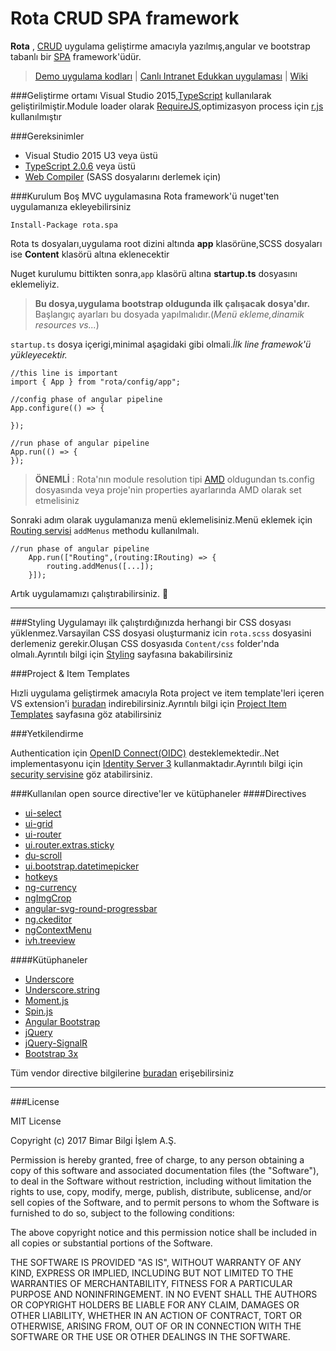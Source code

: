 Rota CRUD SPA framework
=======
**Rota** , [CRUD](https://en.wikipedia.org/wiki/Create,_read,_update_and_delete) uygulama geliştirme amacıyla yazılmış,angular ve bootstrap tabanlı bir [SPA](https://en.wikipedia.org/wiki/Single-page_application) framework'üdür. 

> [Demo uygulama kodları](https://github.com/BimarBilgiIslem/rota-spa-demo) |  [Canlı Intranet Edukkan uygulaması](http://edukkan.bimar.com) | [Wiki](https://github.com/BimarBilgiIslem/rota-spa/wiki) 

###Geliştirme ortamı 
Visual Studio 2015,[TypeScript](http://www.typescriptlang.org/) kullanılarak geliştirilmiştir.Module loader olarak [RequireJS](requirejs.org),optimizasyon process için [r.js](http://requirejs.org/docs/optimization.html) kullanılmıştır

###Gereksinimler

 - Visual Studio 2015 U3 veya üstü
 - [TypeScript 2.0.6](http://download.microsoft.com/download/6/D/8/6D8381B0-03C1-4BD2-AE65-30FF0A4C62DA/TS2.0.6-TS-release20-nightly-20161015.1/TypeScript_Dev14Full.exe) veya üstü
 - [Web Compiler](https://marketplace.visualstudio.com/items?itemName=MadsKristensen.WebCompiler) (SASS dosyalarını derlemek için)

###Kurulum
Boş MVC uygulamasına Rota framework'ü nuget'ten uygulamanıza ekleyebilirsiniz

    Install-Package rota.spa

Rota ts dosyaları,uygulama root dizini altında **app** klasörüne,SCSS dosyaları ise **Content** klasörü altına eklenecektir

Nuget kurulumu bittikten sonra,`app` klasörü altına **startup.ts** dosyasını eklemeliyiz.

> **Bu dosya,uygulama bootstrap oldugunda ilk çalışacak dosya'dır.** Başlangıç ayarları bu dosyada yapılmalıdır.(*Menü ekleme,dinamik resources vs...*)

`startup.ts` dosya içerigi,minimal aşagidaki gibi olmali.*İlk line framewok'ü yükleyecektir.*

    //this line is important
    import { App } from "rota/config/app";
    
    //config phase of angular pipeline
    App.configure(() => {
    
    });
    
    //run phase of angular pipeline
    App.run(() => {
    });

> **ÖNEMLİ** :  Rota'nın module resolution tipi [AMD](https://en.wikipedia.org/wiki/Asynchronous_module_definition) oldugundan ts.config dosyasında veya proje'nin properties ayarlarında AMD olarak set etmelisiniz

Sonraki adım olarak uygulamanıza menü eklemelisiniz.Menü eklemek için [Routing servisi](https://github.com/BimarBilgiIslem/rota-spa/wiki/Service%27ler#routing) `addMenus` methodu kullanılmalı.

    //run phase of angular pipeline
        App.run(["Routing",(routing:IRouting) => {
	        routing.addMenus([...]);
        }]);

Artık uygulamamızı çalıştırabilirsiniz. :rocket:


----------
###Styling
Uygulamayı ilk çalıştırdığınızda herhangi bir CSS dosyası yüklenmez.Varsayilan CSS dosyasi oluşturmaniz icin `rota.scss` dosyasini derlemeniz gerekir.Oluşan CSS dosyasıda `Content/css` folder'nda olmalı.Ayrıntılı bilgi için [Styling](https://github.com/BimarBilgiIslem/rota-spa/wiki/Styling) sayfasına bakabilirsiniz


###Project & Item Templates

Hızli uygulama geliştirmek amacıyla Rota project ve item template'leri içeren VS extension'i [buradan](https://github.com/BimarBilgiIslem/rota-spa/blob/master/rota-tmpl.vsix) indirebilirsiniz.Ayrıntılı bilgi için [Project Item Templates](https://github.com/BimarBilgiIslem/rota-spa/wiki/Project-Item-Templates) sayfasına göz atabilirsiniz

###Yetkilendirme

Authentication için [OpenID Connect(OIDC)](http://openid.net/) desteklemektedir..Net implementasyonu için [Identity Server 3](https://github.com/IdentityServer/IdentityServer3) kullanmaktadır.Ayrıntılı bilgi için [security servisine](https://github.com/BimarBilgiIslem/rota-spa/wiki/Service%27ler#security) göz atabilirsiniz.




###Kullanılan open source directive'ler ve kütüphaneler
####Directives
 - [ui-select](https://github.com/angular-ui/ui-select)
 - [ui-grid](https://github.com/angular-ui/ui-grid)
 - [ui-router](https://ui-router.github.io/)
 - [ui.router.extras.sticky](https://github.com/christopherthielen/ui-router-extras)
 - [du-scroll](https://github.com/oblador/angular-scroll)
 - [ui.bootstrap.datetimepicker](https://github.com/dalelotts/angular-bootstrap-datetimepicker)
 - [hotkeys](https://github.com/chieffancypants/angular-hotkeys/)
 - [ng-currency](https://github.com/aguirrel/ng-currency)
 - [ngImgCrop](https://github.com/alexk111/ngImgCrop)
 - [angular-svg-round-progressbar](https://github.com/crisbeto/angular-svg-round-progressbar)
 - [ng.ckeditor](https://github.com/miamarti/ng.ckeditor)
 - [ngContextMenu](https://github.com/Wildhoney/ngContextMenu)
 - [ivh.treeview](https://github.com/iVantage/angular-ivh-treeview)

####Kütüphaneler
 - [Underscore](underscorejs.org)
 - [Underscore.string](https://github.com/epeli/underscore.string)
 - [Moment.js](momentjs.com)
 - [Spin.js](http://spin.js.org/)
 - [Angular Bootstrap](angular-ui.github.io/bootstrap/)
 - [jQuery](https://jquery.com/) 
 - [jQuery-SignalR](https://github.com/SignalR/SignalR/wiki/SignalR-JS-Client)
 - [Bootstrap 3x](http://getbootstrap.com/)

Tüm vendor directive bilgilerine [buradan](https://github.com/BimarBilgiIslem/rota-spa/blob/master/RotaTsFrameworkDemo/app/rota/lib/index.ts) erişebilirsiniz


----------


###License

MIT License

Copyright (c) 2017 Bimar Bilgi İşlem A.Ş.

Permission is hereby granted, free of charge, to any person obtaining a copy
of this software and associated documentation files (the "Software"), to deal
in the Software without restriction, including without limitation the rights
to use, copy, modify, merge, publish, distribute, sublicense, and/or sell
copies of the Software, and to permit persons to whom the Software is
furnished to do so, subject to the following conditions:

The above copyright notice and this permission notice shall be included in all
copies or substantial portions of the Software.

THE SOFTWARE IS PROVIDED "AS IS", WITHOUT WARRANTY OF ANY KIND, EXPRESS OR
IMPLIED, INCLUDING BUT NOT LIMITED TO THE WARRANTIES OF MERCHANTABILITY,
FITNESS FOR A PARTICULAR PURPOSE AND NONINFRINGEMENT. IN NO EVENT SHALL THE
AUTHORS OR COPYRIGHT HOLDERS BE LIABLE FOR ANY CLAIM, DAMAGES OR OTHER
LIABILITY, WHETHER IN AN ACTION OF CONTRACT, TORT OR OTHERWISE, ARISING FROM,
OUT OF OR IN CONNECTION WITH THE SOFTWARE OR THE USE OR OTHER DEALINGS IN THE
SOFTWARE.
